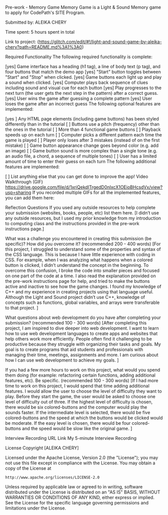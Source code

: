 Pre-work - Memory Game
Memory Game is a Light & Sound Memory game to apply for CodePath's SITE Program.

Submitted by: ALEIKA CHERY

Time spent: 5 hours spent in total

Link to project: (https://glitch.com/edit/#!/light-and-sound-game-by-aleika-chery?path=README.md%3A1%3A0)

Required Functionality
The following required functionality is complete:

[yes] Game interface has a heading (h1 tag), a line of body text (p tag), and four buttons that match the demo app
[yes] "Start" button toggles between "Start" and "Stop" when clicked.
[yes] Game buttons each light up and play a sound when clicked.
[yes] Computer plays back sequence of clues including sound and visual cue for each button
[yes] Play progresses to the next turn (the user gets the next step in the pattern) after a correct guess.
[yes] User wins the game after guessing a complete pattern
[yes] User loses the game after an incorrect guess
The following optional features are implemented:

[yes ] Any HTML page elements (including game buttons) has been styled differently than in the tutorial
[ ] Buttons use a pitch (frequency) other than the ones in the tutorial
[ ] More than 4 functional game buttons
[ ] Playback speeds up on each turn
[ ] Computer picks a different pattern each time the game is played
[ ] Player only loses after 3 mistakes (instead of on the first mistake)
[ ] Game button appearance change goes beyond color (e.g. add an image)
[ ] Game button sound is more complex than a single tone (e.g. an audio file, a chord, a sequence of multiple tones)
[ ] User has a limited amount of time to enter their guess on each turn
The following additional features are implemented:

[ ] List anything else that you can get done to improve the app!
Video Walkthrough (GIF)
https://drive.google.com/file/d/1xriQekdITrgedD0nIxcX1OEioBHcsdVx/view?usp=sharing
If you recorded multiple GIFs for all the implemented features, you can add them here:

Reflection Questions
If you used any outside resources to help complete your submission (websites, books, people, etc) list them here.
[I didn’t use any outside resources, but I used my prior knowledge from my introduction to computing class and the instructions provided in the pre-work instructions page.]

What was a challenge you encountered in creating this submission (be specific)? How did you overcome it? (recommended 200 - 400 words) [For this project, I struggled to understand some of the properties and syntax of the CSS language. This is because I have little experience with coding in CSS. For example, when I was analyzing what happens when a colored button is clicked, I didn’t understand the concept in the beginning. To overcome this confusion, I broke the code into smaller pieces and focused on one part of the code at a time. I also read the explanation provided on the pre-work instructions page for help, and tried to make the buttons active and inactive to see how the game changes. I found my knowledge of C++ and my experience in creating projects using that language useful. Although the Light and Sound project didn’t use C++, knowledge of concepts such as functions, global variables, and arrays were transferable to that project. ]

What questions about web development do you have after completing your submission? (recommended 100 - 300 words) [After completing this project, I am inspired to dive deeper into web development. I want to learn how to use web development languages to create apps and websites that help others work more efficiently. People often find it challenging to be productive because they struggle with organizing their tasks and goals. My goal is to create programs that aid students and professionals with managing their time, meetings, assignments and more. I am curious about how I can use web development to achieve my goals. ]

If you had a few more hours to work on this project, what would you spend them doing (for example: refactoring certain functions, adding additional features, etc). Be specific. (recommended 100 - 300 words) [If I had more time to work on this project, I would spend that time adding additional features. I would allow the user to choose the level of difficulty they want to play. Before they start the game, the user would be asked to choose one level of difficulty out of three. If the highest level of difficulty is chosen, there would be six colored-buttons and the computer would play the sounds faster. If the intermediate level is selected, there would be five colored-buttons and the speed at which the buttons would be clicked would be moderate. If the easy level is chosen, there would be four colored-buttons and the speed would be slow like the original game. ]

Interview Recording URL Link
My 5-minute Interview Recording

License
Copyright [ALEIKA CHERY]

Licensed under the Apache License, Version 2.0 (the "License");
you may not use this file except in compliance with the License.
You may obtain a copy of the License at

    http://www.apache.org/licenses/LICENSE-2.0

Unless required by applicable law or agreed to in writing, software
distributed under the License is distributed on an "AS IS" BASIS,
WITHOUT WARRANTIES OR CONDITIONS OF ANY KIND, either express or implied.
See the License for the specific language governing permissions and
limitations under the License.
